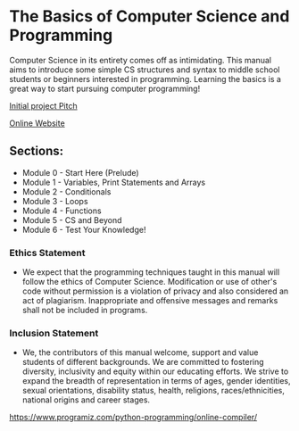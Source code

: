 # The Basics of Computer Science and Programming

Computer Science in its entirety comes off as intimidating. This manual aims to introduce some simple CS structures and syntax to middle school students or beginners interested in programming. Learning the basics is a great way to start pursuing computer programming!

[Initial project Pitch](https://anorris25.github.io/beginner-CS-manual-generator/)

[Online Website](https://anorris25.github.io/BeginnerCSManual/Website/)

## Sections: 

* Module 0 - Start Here (Prelude)
* Module 1 - Variables, Print Statements and Arrays
* Module 2 - Conditionals
* Module 3 - Loops
* Module 4 - Functions
* Module 5 - CS and Beyond
* Module 6 - Test Your Knowledge!

### Ethics Statement
* We expect that the programming techniques taught in this manual will follow the ethics of Computer Science. Modification or use of other's code without permission is a violation of privacy and also considered an act of plagiarism. Inappropriate and offensive messages and remarks shall not be included in programs.
### Inclusion Statement
* We, the contributors of this manual welcome, support and value students of different backgrounds. We are committed to fostering diversity, inclusivity and equity within our educating efforts. We strive to expand the breadth of representation in terms of ages, gender identities, sexual orientations, disability status, health, religions, races/ethnicities, national origins and career stages.

https://www.programiz.com/python-programming/online-compiler/
